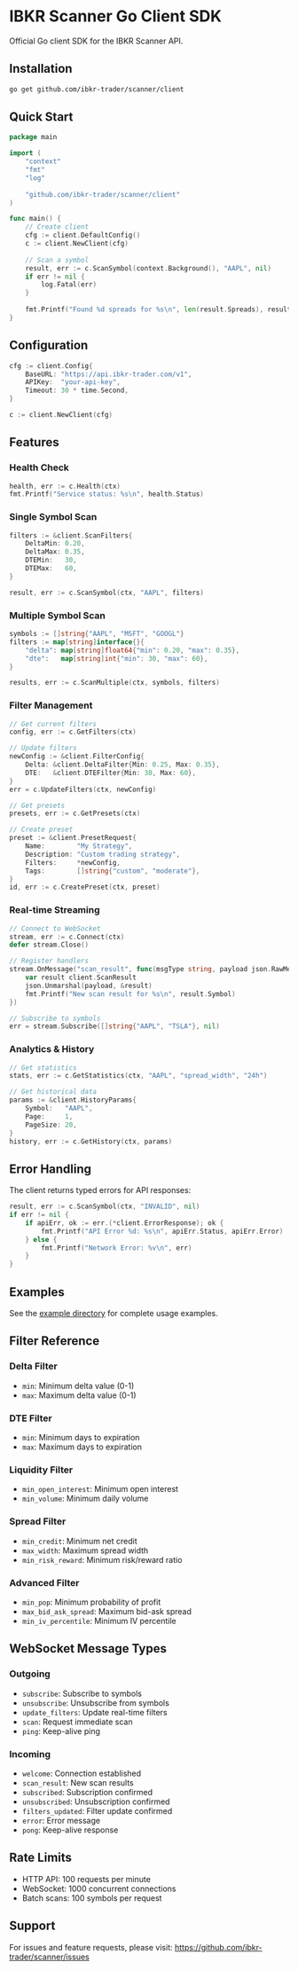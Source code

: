 # IBKR Scanner Go Client SDK

Official Go client SDK for the IBKR Scanner API.

## Installation

```bash
go get github.com/ibkr-trader/scanner/client
```

## Quick Start

```go
package main

import (
    "context"
    "fmt"
    "log"
    
    "github.com/ibkr-trader/scanner/client"
)

func main() {
    // Create client
    cfg := client.DefaultConfig()
    c := client.NewClient(cfg)
    
    // Scan a symbol
    result, err := c.ScanSymbol(context.Background(), "AAPL", nil)
    if err != nil {
        log.Fatal(err)
    }
    
    fmt.Printf("Found %d spreads for %s\n", len(result.Spreads), result.Symbol)
}
```

## Configuration

```go
cfg := client.Config{
    BaseURL: "https://api.ibkr-trader.com/v1",
    APIKey:  "your-api-key",
    Timeout: 30 * time.Second,
}

c := client.NewClient(cfg)
```

## Features

### Health Check

```go
health, err := c.Health(ctx)
fmt.Printf("Service status: %s\n", health.Status)
```

### Single Symbol Scan

```go
filters := &client.ScanFilters{
    DeltaMin: 0.20,
    DeltaMax: 0.35,
    DTEMin:   30,
    DTEMax:   60,
}

result, err := c.ScanSymbol(ctx, "AAPL", filters)
```

### Multiple Symbol Scan

```go
symbols := []string{"AAPL", "MSFT", "GOOGL"}
filters := map[string]interface{}{
    "delta": map[string]float64{"min": 0.20, "max": 0.35},
    "dte":   map[string]int{"min": 30, "max": 60},
}

results, err := c.ScanMultiple(ctx, symbols, filters)
```

### Filter Management

```go
// Get current filters
config, err := c.GetFilters(ctx)

// Update filters
newConfig := &client.FilterConfig{
    Delta: &client.DeltaFilter{Min: 0.25, Max: 0.35},
    DTE:   &client.DTEFilter{Min: 30, Max: 60},
}
err = c.UpdateFilters(ctx, newConfig)

// Get presets
presets, err := c.GetPresets(ctx)

// Create preset
preset := &client.PresetRequest{
    Name:        "My Strategy",
    Description: "Custom trading strategy",
    Filters:     *newConfig,
    Tags:        []string{"custom", "moderate"},
}
id, err := c.CreatePreset(ctx, preset)
```

### Real-time Streaming

```go
// Connect to WebSocket
stream, err := c.Connect(ctx)
defer stream.Close()

// Register handlers
stream.OnMessage("scan_result", func(msgType string, payload json.RawMessage) {
    var result client.ScanResult
    json.Unmarshal(payload, &result)
    fmt.Printf("New scan result for %s\n", result.Symbol)
})

// Subscribe to symbols
err = stream.Subscribe([]string{"AAPL", "TSLA"}, nil)
```

### Analytics & History

```go
// Get statistics
stats, err := c.GetStatistics(ctx, "AAPL", "spread_width", "24h")

// Get historical data
params := &client.HistoryParams{
    Symbol:   "AAPL",
    Page:     1,
    PageSize: 20,
}
history, err := c.GetHistory(ctx, params)
```

## Error Handling

The client returns typed errors for API responses:

```go
result, err := c.ScanSymbol(ctx, "INVALID", nil)
if err != nil {
    if apiErr, ok := err.(*client.ErrorResponse); ok {
        fmt.Printf("API Error %d: %s\n", apiErr.Status, apiErr.Error)
    } else {
        fmt.Printf("Network Error: %v\n", err)
    }
}
```

## Examples

See the [example directory](example/) for complete usage examples.

## Filter Reference

### Delta Filter
- `min`: Minimum delta value (0-1)
- `max`: Maximum delta value (0-1)

### DTE Filter
- `min`: Minimum days to expiration
- `max`: Maximum days to expiration

### Liquidity Filter
- `min_open_interest`: Minimum open interest
- `min_volume`: Minimum daily volume

### Spread Filter
- `min_credit`: Minimum net credit
- `max_width`: Maximum spread width
- `min_risk_reward`: Minimum risk/reward ratio

### Advanced Filter
- `min_pop`: Minimum probability of profit
- `max_bid_ask_spread`: Maximum bid-ask spread
- `min_iv_percentile`: Minimum IV percentile

## WebSocket Message Types

### Outgoing
- `subscribe`: Subscribe to symbols
- `unsubscribe`: Unsubscribe from symbols
- `update_filters`: Update real-time filters
- `scan`: Request immediate scan
- `ping`: Keep-alive ping

### Incoming
- `welcome`: Connection established
- `scan_result`: New scan results
- `subscribed`: Subscription confirmed
- `unsubscribed`: Unsubscription confirmed
- `filters_updated`: Filter update confirmed
- `error`: Error message
- `pong`: Keep-alive response

## Rate Limits

- HTTP API: 100 requests per minute
- WebSocket: 1000 concurrent connections
- Batch scans: 100 symbols per request

## Support

For issues and feature requests, please visit:
https://github.com/ibkr-trader/scanner/issues